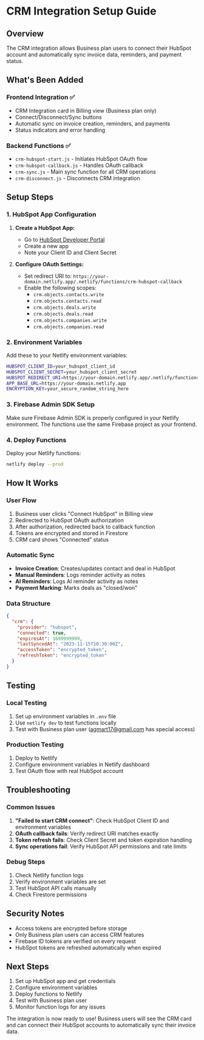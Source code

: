 # CRM Integration Setup Guide

## Overview
The CRM integration allows Business plan users to connect their HubSpot account and automatically sync invoice data, reminders, and payment status.

## What's Been Added

### Frontend Integration ✅
- CRM Integration card in Billing view (Business plan only)
- Connect/Disconnect/Sync buttons
- Automatic sync on invoice creation, reminders, and payments
- Status indicators and error handling

### Backend Functions ✅
- `crm-hubspot-start.js` - Initiates HubSpot OAuth flow
- `crm-hubspot-callback.js` - Handles OAuth callback
- `crm-sync.js` - Main sync function for all CRM operations
- `crm-disconnect.js` - Disconnects CRM integration

## Setup Steps

### 1. HubSpot App Configuration

1. **Create a HubSpot App:**
   - Go to [HubSpot Developer Portal](https://developers.hubspot.com/)
   - Create a new app
   - Note your Client ID and Client Secret

2. **Configure OAuth Settings:**
   - Set redirect URI to: `https://your-domain.netlify.app/.netlify/functions/crm-hubspot-callback`
   - Enable the following scopes:
     - `crm.objects.contacts.write`
     - `crm.objects.contacts.read`
     - `crm.objects.deals.write`
     - `crm.objects.deals.read`
     - `crm.objects.companies.write`
     - `crm.objects.companies.read`

### 2. Environment Variables

Add these to your Netlify environment variables:

```bash
HUBSPOT_CLIENT_ID=your_hubspot_client_id
HUBSPOT_CLIENT_SECRET=your_hubspot_client_secret
HUBSPOT_REDIRECT_URI=https://your-domain.netlify.app/.netlify/functions/crm-hubspot-callback
APP_BASE_URL=https://your-domain.netlify.app
ENCRYPTION_KEY=your_secure_random_string_here
```

### 3. Firebase Admin SDK Setup

Make sure Firebase Admin SDK is properly configured in your Netlify environment. The functions use the same Firebase project as your frontend.

### 4. Deploy Functions

Deploy your Netlify functions:
```bash
netlify deploy --prod
```

## How It Works

### User Flow
1. Business user clicks "Connect HubSpot" in Billing view
2. Redirected to HubSpot OAuth authorization
3. After authorization, redirected back to callback function
4. Tokens are encrypted and stored in Firestore
5. CRM card shows "Connected" status

### Automatic Sync
- **Invoice Creation**: Creates/updates contact and deal in HubSpot
- **Manual Reminders**: Logs reminder activity as notes
- **AI Reminders**: Logs AI reminder activity as notes
- **Payment Marking**: Marks deals as "closed/won"

### Data Structure
```json
{
  "crm": {
    "provider": "hubspot",
    "connected": true,
    "expiresAt": 1699999999,
    "lastSyncedAt": "2023-11-15T10:30:00Z",
    "accessToken": "encrypted_token",
    "refreshToken": "encrypted_token"
  }
}
```

## Testing

### Local Testing
1. Set up environment variables in `.env` file
2. Use `netlify dev` to test functions locally
3. Test with Business plan user (agmart17@gmail.com has special access)

### Production Testing
1. Deploy to Netlify
2. Configure environment variables in Netlify dashboard
3. Test OAuth flow with real HubSpot account

## Troubleshooting

### Common Issues
1. **"Failed to start CRM connect"**: Check HubSpot Client ID and environment variables
2. **OAuth callback fails**: Verify redirect URI matches exactly
3. **Token refresh fails**: Check Client Secret and token expiration handling
4. **Sync operations fail**: Verify HubSpot API permissions and rate limits

### Debug Steps
1. Check Netlify function logs
2. Verify environment variables are set
3. Test HubSpot API calls manually
4. Check Firestore permissions

## Security Notes

- Access tokens are encrypted before storage
- Only Business plan users can access CRM features
- Firebase ID tokens are verified on every request
- HubSpot tokens are refreshed automatically when expired

## Next Steps

1. Set up HubSpot app and get credentials
2. Configure environment variables
3. Deploy functions to Netlify
4. Test with Business plan user
5. Monitor function logs for any issues

The integration is now ready to use! Business users will see the CRM card and can connect their HubSpot accounts to automatically sync their invoice data.








